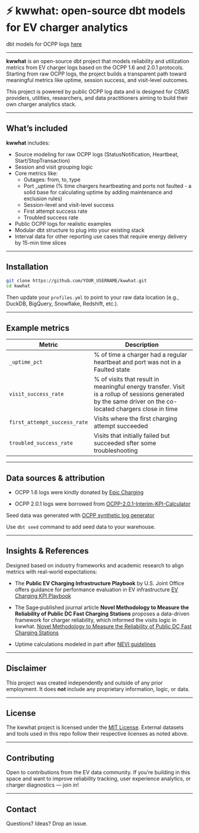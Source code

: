 # ⚡ kwwhat: open-source dbt models for EV charger analytics
dbt models for OCPP logs [here](https://github.com/appspace/kwwhat)

---
**kwwhat** is an open-source dbt project that models reliability and utilization metrics from EV charger logs based on the OCPP 1.6 and 2.0.1 protocols. Starting from raw OCPP logs, the project builds a transparent path toward meaningful metrics like uptime, session success, and visit-level outcomes.

This project is powered by public OCPP log data and is designed for CSMS providers, utilities, researchers, and data practitioners aiming to build their own charger analytics stack.

---

## What’s included

**kwwhat** includes:

- Source modeling for raw OCPP logs (StatusNotification, Heartbeat, Start/StopTransaction)
- Session and visit grouping logic
- Core metrics like:
  - Outages: from, to, type
  - Port _uptime (% time chargers heartbeating and ports not faulted - a solid base for calculating uptime by adding maintenance and exclusion rules)
  - Session-level and visit-level success
  - First attempt success rate
  - Troubled success rate
- Public OCPP logs for realistic examples
- Modular dbt structure to plug into your existing stack
- Interval data for other reporting use cases that require energy delivery by 15-min time slices

---

## Installation

```bash
git clone https://github.com/YOUR_USERNAME/kwwhat.git
cd kwwhat
````

Then update your `profiles.yml` to point to your raw data location (e.g., DuckDB, BigQuery, Snowflake, Redshift, etc.).

---

## Example metrics

| Metric                       | Description                                           |
| ---------------------------- | ----------------------------------------------------- |
| `_uptime_pct`                 | % of time a charger had a regular heartbeat and port was not in a Faulted state          |
| `visit_success_rate`         | % of visits that result in meaningful energy transfer. Visit is a rollup of sessions generated by the same driver on the co-located chargers close in time |
| `first_attempt_success_rate` | Visits where the first charging attempt succeeded     |
| `troubled_success_rate`      | Visits that initially failed but succeeded sfter some troubleshooting |

---

## Data sources & attribution

- OCPP 1.6 logs were kindly donated by [Epic Charging](https://www.linkedin.com/company/epiccharging)

- OCPP 2.0.1 logs were borrowed from [OCPP-2.0.1-Interim-KPI-Calculator](https://github.com/chargex-consortium/OCPP-2.0.1-Interim-KPI-Calculator$0)

Seed data was generated with [OCPP synthetic log generator](https://chatgpt.com/g/g-68923b4c67548191a90737f5c3dc4d57-ocpp-synthetic-log-generator)

Use `dbt seed` command to add seed data to your warehouse.

---

## Insights & References

Designed based on industry frameworks and academic research to align metrics with real-world expectations:

- The **Public EV Charging Infrastructure Playbook** by U.S. Joint Office offers guidance for performance evaluation in EV infrastructure [EV Charging KPI Playbook](https://driveelectric.gov/news/kpi-ev-playbook)

- The Sage‑published journal article **Novel Methodology to Measure the Reliability of Public DC Fast Charging Stations** proposes a data-driven framework for charger reliability, which informed the visits logic in kwwhat. [Novel Methodology to Measure the Reliability of Public DC Fast Charging Stations](https://journals.sagepub.com/doi/full/10.1177/03611981241244798)

- Uptime calculations modeled in part after [NEVI guidelines](https://driveelectric.gov/ev-infrastructure-funding/program-guidance/) 

---

## Disclaimer

This project was created independently and outside of any prior employment. It does **not** include any proprietary information, logic, or data.

---

## License

The kwwhat project is licensed under the [MIT License](LICENSE).
External datasets and tools used in this repo follow their respective licenses as noted above.

---

## Contributing

Open to contributions from the EV data community. If you’re building in this space and want to improve reliability tracking, user experience analytics, or charger diagnostics — join in!

---

## Contact

Questions? Ideas? Drop an issue.



